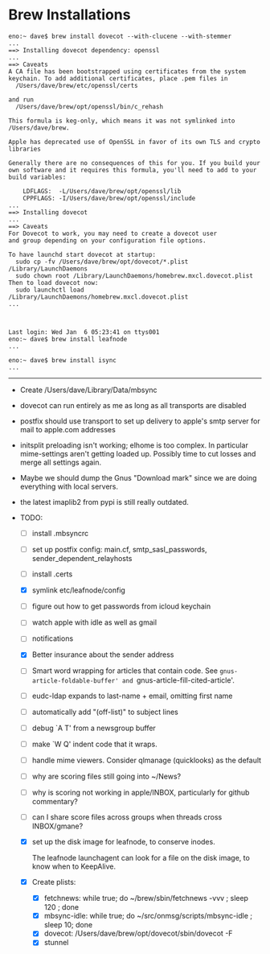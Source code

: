 # Brew Installations


```
eno:~ dave$ brew install dovecot --with-clucene --with-stemmer
...
==> Installing dovecot dependency: openssl
...
==> Caveats
A CA file has been bootstrapped using certificates from the system
keychain. To add additional certificates, place .pem files in
  /Users/dave/brew/etc/openssl/certs

and run
  /Users/dave/brew/opt/openssl/bin/c_rehash

This formula is keg-only, which means it was not symlinked into /Users/dave/brew.

Apple has deprecated use of OpenSSL in favor of its own TLS and crypto libraries

Generally there are no consequences of this for you. If you build your
own software and it requires this formula, you'll need to add to your
build variables:

    LDFLAGS:  -L/Users/dave/brew/opt/openssl/lib
    CPPFLAGS: -I/Users/dave/brew/opt/openssl/include
...
==> Installing dovecot
...
==> Caveats
For Dovecot to work, you may need to create a dovecot user
and group depending on your configuration file options.

To have launchd start dovecot at startup:
  sudo cp -fv /Users/dave/brew/opt/dovecot/*.plist /Library/LaunchDaemons
  sudo chown root /Library/LaunchDaemons/homebrew.mxcl.dovecot.plist
Then to load dovecot now:
  sudo launchctl load /Library/LaunchDaemons/homebrew.mxcl.dovecot.plist
...



Last login: Wed Jan  6 05:23:41 on ttys001
eno:~ dave$ brew install leafnode
...

eno:~ dave$ brew install isync
...
```










----------

* Create /Users/dave/Library/Data/mbsync
* dovecot can run entirely as me as long as all transports are disabled
* postfix should use transport to set up delivery to apple's smtp server for mail to apple.com addresses

* initsplit preloading isn't working; elhome is too complex.  In
  particular mime-settings aren't getting loaded up.  Possibly time to
  cut losses and merge all settings again.

* Maybe we should dump the Gnus "Download mark" since we are doing
  everything with local servers.
  
* the latest imaplib2 from pypi is still really outdated.

* TODO:
  * [ ] install .mbsyncrc
  * [ ] set up postfix config: main.cf, smtp_sasl_passwords, sender_dependent_relayhosts
  * [ ] install .certs
  * [x] symlink etc/leafnode/config
  * [ ] figure out how to get passwords from icloud keychain
  * [ ] watch apple with idle as well as gmail
  * [ ] notifications
  * [x] Better insurance about the sender address
  * [ ] Smart word wrapping for articles that contain code.  See
    `gnus-article-foldable-buffer' and
    `gnus-article-fill-cited-article'.
  * [ ] eudc-ldap expands to last-name + email, omitting first name
  * [ ] automatically add "(off-list)" to subject lines
  * [ ] debug `A T' from a newsgroup buffer
  * [ ] make `W Q' indent code that it wraps.
  * [ ] handle mime viewers.  Consider qlmanage (quicklooks) as the
    default
  * [ ] why are scoring files still going into ~/News?
  * [ ] why is scoring not working in apple/INBOX, particularly for
    github commentary?
  * [ ] can I share score files across groups when threads cross INBOX/gmane?
  * [x] set up the disk image for leafnode, to conserve inodes.
  
    The leafnode launchagent can look for a file on the disk image, to
    know when to KeepAlive.
  * [x] Create plists:
    * [x] fetchnews: while true; do ~/brew/sbin/fetchnews -vvv ; sleep
      120 ; done
    * [x] mbsync-idle: while true; do ~/src/onmsg/scripts/mbsync-idle
      ; sleep 10; done
    * [x] dovecot: /Users/dave/brew/opt/dovecot/sbin/dovecot -F
    * [x] stunnel
